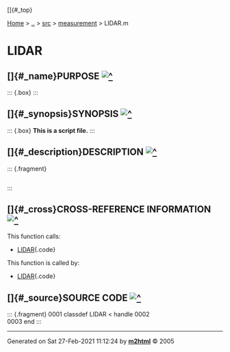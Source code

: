[]{#_top}

<div>

[Home](../../../index.html) \> [..](#) \> [src](#) \>
[measurement](index.html) \> LIDAR.m

</div>

# LIDAR

## []{#_name}PURPOSE [![\^](../../../up.png)](#_top)

::: {.box}
:::

## []{#_synopsis}SYNOPSIS [![\^](../../../up.png)](#_top)

::: {.box}
**This is a script file.**
:::

## []{#_description}DESCRIPTION [![\^](../../../up.png)](#_top)

::: {.fragment}
``` {.comment}
```
:::

## []{#_cross}CROSS-REFERENCE INFORMATION [![\^](../../../up.png)](#_top)

This function calls:

-   [LIDAR](LIDAR.html){.code}

This function is called by:

-   [LIDAR](LIDAR.html){.code}

## []{#_source}SOURCE CODE [![\^](../../../up.png)](#_top)

::: {.fragment}
    0001 classdef LIDAR < handle
    0002     
    0003 end
:::

------------------------------------------------------------------------

Generated on Sat 27-Feb-2021 11:12:24 by
**[m2html](http://www.artefact.tk/software/matlab/m2html/ "Matlab Documentation in HTML")**
© 2005
